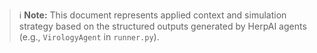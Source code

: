 > ℹ️ **Note:** This document represents applied context and simulation strategy
> based on the structured outputs generated by HerpAI agents (e.g., `VirologyAgent` in `runner.py`).
